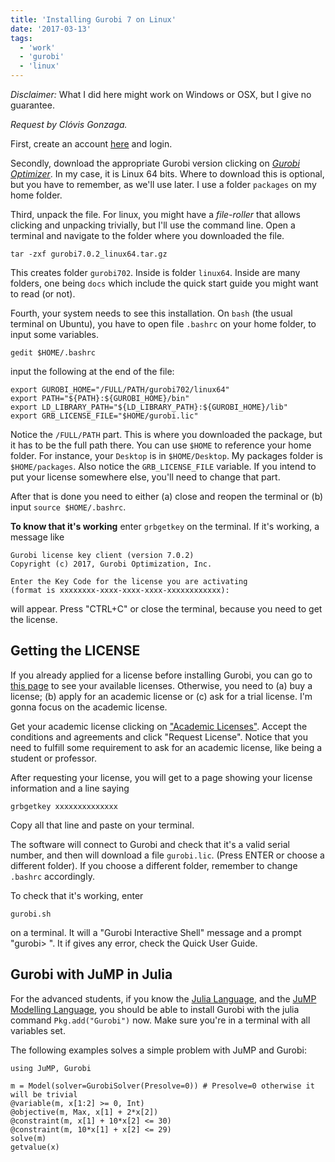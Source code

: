 ```yaml
---
title: 'Installing Gurobi 7 on Linux'
date: '2017-03-13'
tags:
  - 'work'
  - 'gurobi'
  - 'linux'
---
```


_Disclaimer:_ What I did here might work on Windows or OSX, but I give no
guarantee.

_Request by Clóvis Gonzaga._

First, create an account [here](http://www.gurobi.com/) and login.

Secondly, download the appropriate Gurobi version clicking on [_Gurobi
Optimizer_](http://www.gurobi.com/downloads/user/gurobi-optimizer).
In my case, it is Linux 64 bits. Where to download this is optional, but you
have to remember, as we'll use later. I use a folder `packages` on my home
folder.

Third, unpack the file. For linux, you might have a _file-roller_ that allows
clicking and unpacking trivially, but I'll use the command line.
Open a terminal and navigate to the folder where you downloaded the file.

```
tar -zxf gurobi7.0.2_linux64.tar.gz
```

This creates folder `gurobi702`. Inside is folder `linux64`.
Inside are many folders, one being `docs` which include the quick start guide
you might want to read (or not).

Fourth, your system needs to see this installation. On `bash` (the usual
terminal on Ubuntu), you have to open file `.bashrc` on your home folder, to
input some variables.

```
gedit $HOME/.bashrc
```

input the following at the end of the file:

```
export GUROBI_HOME="/FULL/PATH/gurobi702/linux64"
export PATH="${PATH}:${GUROBI_HOME}/bin"
export LD_LIBRARY_PATH="${LD_LIBRARY_PATH}:${GUROBI_HOME}/lib"
export GRB_LICENSE_FILE="$HOME/gurobi.lic"
```

Notice the `/FULL/PATH` part. This is where you downloaded the package, but it
has to be the full path there. You can use `$HOME` to reference your home
folder. For instance, your `Desktop` is in `$HOME/Desktop`. My packages folder
is `$HOME/packages`.
Also notice the `GRB_LICENSE_FILE` variable. If you intend to put your license
somewhere else, you'll need to change that part.

After that is done you need to either (a) close and reopen the terminal or (b)
input `source $HOME/.bashrc`.

**To know that it's working** enter `grbgetkey` on the terminal. If it's working,
a message like

```
Gurobi license key client (version 7.0.2)
Copyright (c) 2017, Gurobi Optimization, Inc.

Enter the Key Code for the license you are activating
(format is xxxxxxxx-xxxx-xxxx-xxxx-xxxxxxxxxxxx):
```

will appear. Press "CTRL+C" or close the terminal, because you need to get the
license.

## Getting the LICENSE

If you already applied for a license before installing Gurobi, you can go to
[this page](https://user.gurobi.com/download/licenses/current) to see your
available licenses. Otherwise, you need to (a) buy a license; (b) apply for
an academic license or (c) ask for a trial license.
I'm gonna focus on the academic license.

Get your academic license clicking on ["Academic
Licenses"](http://www.gurobi.com/downloads/user/licenses/free-academic).
Accept the conditions and agreements and click "Request License".
Notice that you need to fulfill some requirement to ask for an academic
license, like being a student or professor.

After requesting your license, you will get to a page showing your license
information and a line saying

```
grbgetkey xxxxxxxxxxxxxx
```

Copy all that line and paste on your terminal.

The software will connect to Gurobi and check that it's a valid serial number,
and then will download a file `gurobi.lic`. (Press ENTER or choose a different
folder). If you choose a different folder, remember to change `.bashrc`
accordingly.

To check that it's working, enter

```
gurobi.sh
```

on a terminal. It will a "Gurobi Interactive Shell" message and a prompt
"gurobi> ". It if gives any error, check the Quick User Guide.

## Gurobi with JuMP in Julia

For the advanced students, if you know the [Julia
Language](https://julialang.org), and the [JuMP Modelling
Language](https://github.com/JuliaOpt/JuMP.jl), you should be able to install
Gurobi with the julia command `Pkg.add("Gurobi")` now. Make sure you're in a
terminal with all variables set.

The following examples solves a simple problem with JuMP and Gurobi:

```
using JuMP, Gurobi

m = Model(solver=GurobiSolver(Presolve=0)) # Presolve=0 otherwise it will be trivial
@variable(m, x[1:2] >= 0, Int)
@objective(m, Max, x[1] + 2*x[2])
@constraint(m, x[1] + 10*x[2] <= 30)
@constraint(m, 10*x[1] + x[2] <= 29)
solve(m)
getvalue(x)
```
